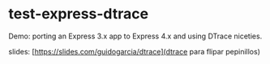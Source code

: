 test-express-dtrace
===================

Demo: porting an Express 3.x app to Express 4.x and using DTrace niceties.

slides: [https://slides.com/guidogarcia/dtrace](dtrace para flipar pepinillos)
